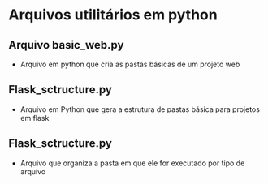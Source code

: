 # Arquivos utilitários em python

## Arquivo basic_web.py

* Arquivo em python que cria as pastas básicas de um projeto web

## Flask_sctructure.py

* Arquivo em Python que gera a estrutura de pastas básica para projetos em flask


## Flask_sctructure.py

* Arquivo que organiza a pasta em que ele for executado por tipo de arquivo

